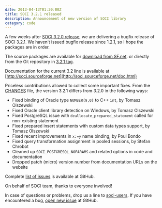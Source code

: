 ```yaml
---
date: 2013-04-13T01:30:00Z
title: SOCI 3.2.1 released
description: Announcement of new version of SOCI library
category: code
---
```


A few weeks after [SOCI 3.2.0 release](/posts/2013/03/26/soci-3-2-0-released/),
we are delivering a bugfix release of SOCI 3.2.1. We haven't issued bugfix
release since 1.2.1, so I hope the packages are in order.

The source packages are available for 
[download from SF.net](https://sourceforge.net/projects/soci/files/soci/soci-3.2.1/).
or directly from the Git repository in [3.2.1 tag](https://github.com/SOCI/soci/tree/3.2.1).

Documentation for the current 3.2 line is available at 
[http://soci.sourceforge.net](http://soci.sourceforge.net/doc.html)

Priceless contributions allowed to collect some important fixes.
From the [CHANGES](https://github.com/SOCI/soci/blob/3.2.0/src/CHANGES) file, 
the version 3.2.1 differs from 3.2.0 in the following ways:

* Fixed binding of Oracle type `NUMBER(9,0)` to C++ `int`, by Tomasz Olszewski
* Fixed Oracle client library detection on Windows, by Tomasz Olszewski
* Fixed PostgreSQL issue with `deallocate_prepared_statement` called for non-existing statement
* Fixed prepared insert statements with custom data types support, by Tomasz Olszewski
* Fixed recent improvements in `x:=y` name binding, by Poul Bondo
* Fixed query transformation assignment in pooled sessions, by Stefan Chrobot
* Cleaned up `SOCI_POSTGRESQL_NOPARAMS` and related options in code and documentation
* Dropped patch (micro) version number from documentation URLs on the website

Complete [list of issues](https://github.com/SOCI/soci/issues?milestone=4&state=closed) 
is available at GitHub.

On behalf of SOCI team, thanks to everyone involved!

In case of questions or problems, drop us a line to 
[soci-users](https://lists.sourceforge.net/lists/listinfo/soci-users).
If you have encountered a bug, [open new issue](https://github.com/SOCI/soci/issues)
at GitHub.
